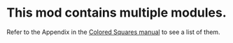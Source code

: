 # This mod contains multiple modules.

Refer to the Appendix in the [Colored Squares manual](https://ktane.timwi.de/HTML/Colored%20Squares.html) to see a list of them.